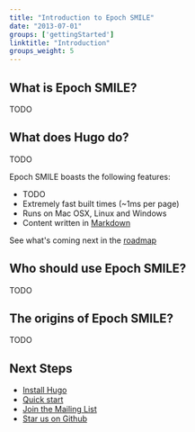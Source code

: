 ```yaml
---
title: "Introduction to Epoch SMILE"
date: "2013-07-01"
groups: ['gettingStarted']
linktitle: "Introduction"
groups_weight: 5
---
```


## What is Epoch SMILE?

TODO

## What does Hugo do?

TODO

Epoch SMILE boasts the following features:

  * TODO
  * Extremely fast built times (~1ms per page)
  * Runs on Mac OSX, Linux and Windows 
  * Content written in [Markdown](/content/example)


See what's coming next in the [roadmap](/meta/roadmap)

## Who should use Epoch SMILE?

TODO

## The origins of Epoch SMILE?

TODO

## Next Steps

 * [Install Hugo](/overview/installing)
 * [Quick start](/overview/quickstart)
 * [Join the Mailing List](/community/mailing-list)
 * [Star us on Github](http://github.com/spf13/hugo)
